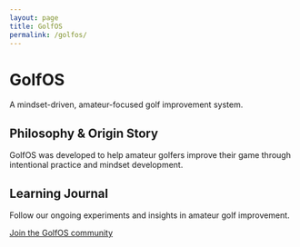 ```yaml
---
layout: page
title: GolfOS
permalink: /golfos/
---
```


# GolfOS

A mindset-driven, amateur-focused golf improvement system.

## Philosophy & Origin Story

GolfOS was developed to help amateur golfers improve their game through intentional practice and mindset development.

## Learning Journal

Follow our ongoing experiments and insights in amateur golf improvement.

[Join the GolfOS community](/contact)
